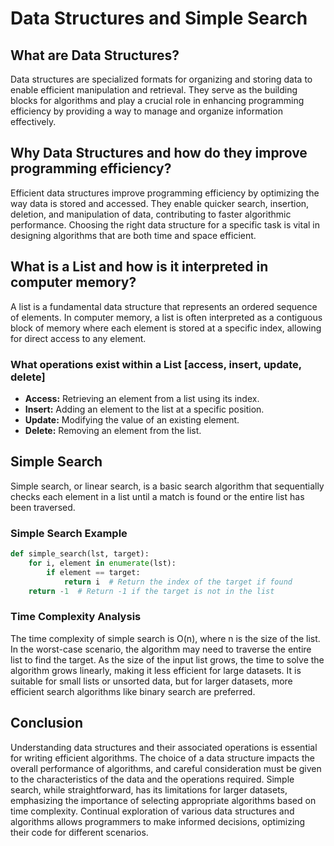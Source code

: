 # Data Structures and Simple Search

## What are Data Structures?

Data structures are specialized formats for organizing and storing data to enable efficient manipulation and retrieval. They serve as the building blocks for algorithms and play a crucial role in enhancing programming efficiency by providing a way to manage and organize information effectively.

## Why Data Structures and how do they improve programming efficiency?

Efficient data structures improve programming efficiency by optimizing the way data is stored and accessed. They enable quicker search, insertion, deletion, and manipulation of data, contributing to faster algorithmic performance. Choosing the right data structure for a specific task is vital in designing algorithms that are both time and space efficient.

## What is a List and how is it interpreted in computer memory?

A list is a fundamental data structure that represents an ordered sequence of elements. In computer memory, a list is often interpreted as a contiguous block of memory where each element is stored at a specific index, allowing for direct access to any element.

### What operations exist within a List [access, insert, update, delete]

- **Access:** Retrieving an element from a list using its index.
- **Insert:** Adding an element to the list at a specific position.
- **Update:** Modifying the value of an existing element.
- **Delete:** Removing an element from the list.

## Simple Search

Simple search, or linear search, is a basic search algorithm that sequentially checks each element in a list until a match is found or the entire list has been traversed.

### Simple Search Example

```python
def simple_search(lst, target):
    for i, element in enumerate(lst):
        if element == target:
            return i  # Return the index of the target if found
    return -1  # Return -1 if the target is not in the list
```

### Time Complexity Analysis

The time complexity of simple search is O(n), where n is the size of the list. In the worst-case scenario, the algorithm may need to traverse the entire list to find the target. As the size of the input list grows, the time to solve the algorithm grows linearly, making it less efficient for large datasets. It is suitable for small lists or unsorted data, but for larger datasets, more efficient search algorithms like binary search are preferred.

## Conclusion

Understanding data structures and their associated operations is essential for writing efficient algorithms. The choice of a data structure impacts the overall performance of algorithms, and careful consideration must be given to the characteristics of the data and the operations required. Simple search, while straightforward, has its limitations for larger datasets, emphasizing the importance of selecting appropriate algorithms based on time complexity. Continual exploration of various data structures and algorithms allows programmers to make informed decisions, optimizing their code for different scenarios.

